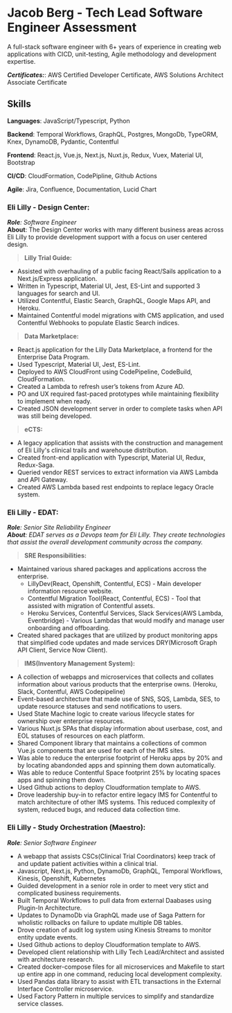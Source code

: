 # Jacob Berg - Tech Lead Software Engineer Assessment 
A full-stack software engineer with 6+ years of experience in creating web applications with CICD, unit-testing, Agile methodology and development expertise.


***Certificates:***: AWS Certified Developer Certificate, AWS Solutions Architect Associate Certificate

## **Skills**

**Languages**: JavaScript/Typescript, Python

**Backend**: Temporal Workflows, GraphQL, Postgres, MongoDb, TypeORM, Knex, DynamoDB, Pydantic, Contentful

**Frontend**: React.js, Vue.js, Next.js, Nuxt.js, Redux, Vuex, Material UI, Bootstrap


**CI/CD**: CloudFormation, CodePipline, Github Actions

**Agile**: Jira, Confluence, Documentation, Lucid Chart

### **Eli Lilly - Design Center:** 

***Role**: Software Engineer*  
**About**: The Design Center works with many different business areas across Eli Lilly to provide development support with a focus on user centered design.

> **Lilly Trial Guide:** 

- Assisted with overhauling of a public facing React/Sails application to a Next.js/Express application.
- Written in Typescript, Material UI, Jest, ES-Lint and supported 3 languages for search and UI.
- Utilized Contentful, Elastic Search, GraphQL, Google Maps API, and Heroku.
- Maintained Contentful model migrations with CMS application, and used Contentful Webhooks to populate Elastic Search indices.

> **Data Marketplace:** 

- React.js application for the Lilly Data Marketplace, a frontend for the Enterprise Data Program.
- Used Typescript, Material UI, Jest, ES-Lint.
- Deployed to AWS CloudFront using CodePipeline, CodeBuild, CloudFormation.
- Created a Lambda to refresh user’s tokens from Azure AD.
- PO and UX required fast-paced prototypes while maintaining flexibility to implement when ready.
- Created JSON development server in order to complete tasks when API was still being developed.

> **eCTS:** 

- A legacy application that assists with the construction and management of Eli Lilly's clinical trails and warehouse distribution. 
- Created front-end application with Typescript, Material UI, Redux, Redux-Saga.
- Queried vendor REST services to extract information via AWS Lambda and API Gateway.
- Created AWS Lambda based rest endpoints to replace legacy Oracle system.

### **Eli Lilly - EDAT:** 

***Role**: Senior Site Reliability Engineer*  
***About**: EDAT serves as a Devops team for Eli Lilly. They create technologies that assist the overall development community across the company.*

> **SRE Responsibilities:**

- Maintained various shared packages and applications accross the enterprise.
  - LillyDev(React, Openshift, Contentful, ECS) - Main developer information resource website.
  - Contentful Migration Tool(React, Contentful, ECS) - Tool that assisted with migration of Contentful assets.
  - Heroku Services, Contentful Services, Slack Services(AWS Lambda, Eventbridge) - Various Lambdas that would modify and manage user onboarding and offboarding.
- Created shared packages that are utilized by product monitoring apps that simplified code updates and made services DRY(Microsoft Graph API Client, Service Now Client).

> **IMS(Inventory Management System):**

- A collection of webapps and microservices that collects and collates information about various products that the enterprise owns. (Heroku, Slack, Contentful, AWS Codepipeline)
- Event-based architecture that made use of SNS, SQS, Lambda, SES, to update resource statuses and send notifications to users.
- Used State Machine logic to create various lifecycle states for ownership over enterprise resources. 
- Various Nuxt.js SPAs that display information about userbase, cost, and EOL statuses of resources on each platform.
- Shared Component library that maintains a collections of common Vue.js components that are used for each of the IMS sites.
- Was able to reduce the enterprise footprint of Heroku apps by 20% and by locating abandonded apps and spinning them down automatically.
- Was able to reduce Contentful Space footprint 25% by locating spaces apps and spinning them down.
- Used Github actions to deploy Cloudformation template to AWS.
- Drove leadership buy-in to refactor entire legacy IMS for Contentful to match architecture of other IMS systems. This reduced complexity of system, reduced bugs, and reduced data collection time.

### **Eli Lilly - Study Orchestration (Maestro):** 

***Role**: Senior Software Engineer*  

- A webapp that assists CSCs(Clinical Trial Coordinators) keep track of and update patient activities within a clinical trial.
- Javascript, Next.js, Python, DynamoDb, GraphQL, Temporal Workflows, Kinesis, Openshift, Kubernetes
- Guided development in a senior role in order to meet very stict and complicated business requirements.
- Built Temporal Workflows to pull data from external Daabases using Plugin-In Architecture.
- Updates to DynamoDb via GraphQL made use of Saga Pattern for wholistic rollbacks on failure to update multiple DB tables.
- Drove creation of audit log system using Kinesis Streams to monitor entity update events.
- Used Github actions to deploy Cloudformation template to AWS.
- Developed client relationship with Lilly Tech Lead/Architect and assisted with architecture research.
- Created docker-compose files for all microservices and Makefile to start up entire app in one command, reducing local development complexity.
- Used Pandas data library to assist with ETL transactions in the External Interface Controller microservice.
- Used Factory Pattern in multiple services to simplify and standardize service classes.


